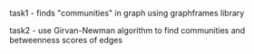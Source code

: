 task1 - finds "communities" in graph using graphframes library

task2 - use Girvan-Newman algorithm to find communities and betweenness scores of edges
